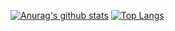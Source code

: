 [![Anurag's github stats](https://github-readme-stats.vercel.app/api?username=louvre2489&theme=tokyonight)](https://github.com/anuraghazra/github-readme-stats)
[![Top Langs](https://github-readme-stats.vercel.app/api/top-langs/?username=louvre2489&hide=javascript,html&theme=tokyonight)](https://github.com/anuraghazra/github-readme-stats)

